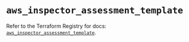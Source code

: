 # `aws_inspector_assessment_template`

Refer to the Terraform Registry for docs: [`aws_inspector_assessment_template`](https://registry.terraform.io/providers/hashicorp/aws/6.11.0/docs/resources/inspector_assessment_template).
